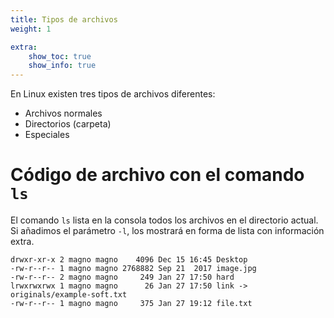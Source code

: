 ```yaml
---
title: Tipos de archivos
weight: 1

extra:
    show_toc: true
    show_info: true
---
```


[1]: https://www.howtogeek.com/448446/how-to-use-the-ls-command-on-linux/
[2]: https://www.geeksforgeeks.org/how-to-find-out-file-types-in-linux/
[3]: https://www.linux.com/training-tutorials/file-types-linuxunix-explained-detail/

En Linux existen tres tipos de archivos diferentes:

- Archivos normales
- Directorios (carpeta)
- Especiales

# Código de archivo con el comando `ls`
El comando `ls` lista en la consola todos los archivos en el directorio actual.
Si añadimos el parámetro `-l`, los mostrará en forma de lista con información
extra.

```
drwxr-xr-x 2 magno magno    4096 Dec 15 16:45 Desktop
-rw-r--r-- 1 magno magno 2768882 Sep 21  2017 image.jpg
-rw-r--r-- 2 magno magno     249 Jan 27 17:50 hard
lrwxrwxrwx 1 magno magno      26 Jan 27 17:50 link -> originals/example-soft.txt
-rw-r--r-- 1 magno magno     375 Jan 27 19:12 file.txt
```
